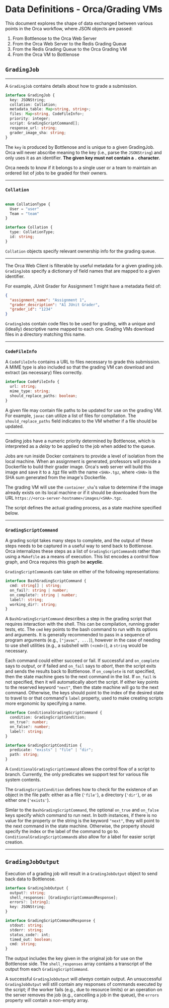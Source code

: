 # Data Definitions - Orca/Grading VMs

This document explores the shape of data exchanged between various points in the Orca workflow, where JSON objects are passed:

1. From Bottlenose to the Orca Web Server
2. From the Orca Web Server to the Redis Grading Queue
3. From the Redis Grading Queue to the Orca Grading VM
4. From the Orca VM to Bottlenose

## `GradingJob`

<hr>

A `GradingJob` contains details about how to grade a submission.

```typescript
interface GradingJob {
  key: JSONString;
  collation: Collation;
  metadata_table: Map<string, string>;
  files: Map<string, CodeFileInfo>;
  priority: integer;
  script: GradingScriptCommand[];
  response_url: string;
  grader_image_sha: string;
}
```

The `key` is produced by Bottlenose and is unique to a given GradingJob. Orca will never abscribe meaning to the key (i.e., parse the `JSONString`) and only uses it as an identifier. **The given key must not contain a `.` character.**

Orca needs to know if it belongs to a single user or a team to maintain an ordered list of jobs to be graded for their owners.

<hr>

### `Collation`

```typescript

enum CollationType {
  User = "user"
  Team = "team"
}

interface Collation {
  type: CollationType;
  id: string;
}
```

`Collation` objects specify relevant ownership info for the grading queue.

<hr>

The Orca Web Client is filterable by useful metadata for a given grading job. `GradingJob`s specify a dictionary of field names that are mapped to a given identifier.

For example, JUnit Grader for Assignment 1 might have a metadata field of:

```json
{
  "assignment_name": "Assignment 1",
  "grader_description": "A1 JUnit Grader",
  "grader_id": "1234"
}
```

`GradingJob`s contain code files to be used for grading, with a unique and (ideally) descriptive name mapped to each one. Grading VMs download files in a directory matching this name.

<hr>

### `CodeFileInfo`

A `CodeFileInfo` contains a URL to files necessary to grade this submission. A MIME type is also included so that the grading VM can download and extract (as necessary) files correctly.

```typescript
interface CodeFileInfo {
  url: string;
  mime_type: string;
  should_replace_paths: boolean;
}
```

A given file may contain file paths to be updated for use on the grading VM. For example, `javac` can utilize a list of files for compilation. The `should_replace_paths` field indicates to the VM whether if a file should be updated.

<hr>

Grading jobs have a numeric priority determined by Bottlenose, which is interpreted as a _delay_ to be applied to the job when added to the queue.

Jobs are run inside Docker containers to provide a level of isolation from the local machine. When an assignment is generated, professors will provide a Dockerfile to build their grader image. Orca's web server will build this image and save it to a .tgz file with the name `<SHA>.tgz`, where `<SHA>` is the SHA sum generated from the image's Dockerfile.

The grading VM will use the `container_sha`'s value to determine if the image already exists on its local machine or if it should be downloaded from the URL `https://<orca-server-hostname>/images/<SHA>.tgz`.

The script defines the actual grading process, as a state machine specified below.

<hr>

### `GradingScriptCommand`

A grading script takes many steps to complete, and the output of these steps needs to be captured in a useful way to send back to Bottlenose. Orca internalizes these steps as a list of `GradingScriptCommand`s rather than using a `Makefile` as a means of execution. This list encodes a control flow graph, and Orca requires this graph be **acyclic**.

`GradingScriptCommand`s can take on either of the following representations:

```typescript
interface BashGradingScriptCommand {
  cmd: string[] | string;
  on_fail?: string | number;
  on_complete?: string | number;
  label?: string;
  working_dir?: string;
}
```

A `BashGradingScriptCommand` describes a step in the grading script that requires interaction with the shell. This can be compilation, running grader tests, etc. The `cmd` key points to the bash command to run with its options and arguments. It is generally recommended to pass in a sequence of program arguments (e.g., `["javac", ...]`), however in the case of needing to use shell utilities (e.g., a subshell with `(<cmd>)`), a `string` would be necessary.

Each command could either succeed or fail. If successful and `on_complete` says to _output_, or if failed and `on_fail` says to _abort_, then the script exits and sends the results back to Bottlenose. If `on_complete` is not specified, then the state machine goes to the next command in the list. If `on_fail` is not specified, then it will automatically abort the script. If either key points to the reserved keyword `"next"`, then the state machine will go to the next command. Otherwise, the keys should point to the index of the desired state to travel to or that command's `label` property, used to make creating scripts more ergonomic by specifying a name.

```typescript
interface ConditionalGradingScriptCommand {
  condition: GradingScriptCondition;
  on_true?: number;
  on_false?: number;
  label?: string;
}

interface GradingScriptCondition {
  predicate: "exists" | "file" | "dir";
  path: string;
}
```

A `ConditionalGradingScriptCommand` allows the control flow of a script to branch. Currently, the only predicates we support test for various file system contents.

The `GradingScriptCondition` defines how to check for the existence of an object in the file path: either as a file (`'file'`), a directory (`'dir'`), or as either one (`'exists'`).

Simlar to the `BashGradingScriptCommand`, the optional `on_true` and `on_false` keys specify which command to run next. In both instances, if there is no value for the property or the string is the keyword `"next"`, they will point to the next command in the state machine. Otherwise, the property should specify the index or the label of the command to go to. `ConditionalGradingScriptCommand`s also allow for a label for easier script creation.

<hr>

## `GradingJobOutput`

Execution of a grading job will result in a `GradingJobOutput` object to send back data to Bottlenose.

```typescript
interface GradingJobOutput {
  output?: string;
  shell_responses: [GradingScriptCommandResponse];
  errors?: [string];
  key: JSONString;
}

interface GradingScriptCommandResponse {
  stdout: string;
  stderr: string;
  status_code?: int;
  timed_out: boolean;
  cmd: string;
}
```

The output includes the key given in the original job for use on the Bottlenose side. The `shell_responses` array contains a transcript of the output from each `GradingScriptCommand`.

A successful `GradingJobOutput` will _always_ contain output. An unsuccessful `GradingJobOutput` will still contain any responses of commands executed by the script; if the worker fails (e.g., due to resource limits) or an operation on the server removes the job (e.g., cancelling a job in the queue), the `errors` property will contain a non-empty array.
